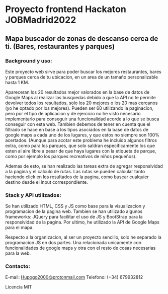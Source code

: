 # Proyecto frontend Hackaton JOBMadrid2022  
## Mapa buscador de zonas de descanso cerca de ti. (Bares, restaurantes y parques)

### Background y uso:

Este proyecto web sirve para poder buscar los mejores restaurantes, bares y parques cerca de tu ubicacion, en un area de un tamaño personalizable hasta 1 KM.

Apareceran los 20 resultados mejor valorados en la base de datos de Google Maps al realizar las busquedas debido a que la API no te permite devolver todos los resultados, solo los 20 mejores o los 20 mas cercanos (yo he optado por los mejores). Pueden ser 60 utilizando la paginacion, pero por el tipo de aplicacion y de ejercicio no he visto necesario implementarlo para conseguir una funcionalidad acorde a lo que se busca conseguir con esta web. Tambien debemos de tener en cuenta que el filtrado se hace en base a los tipos asociados en la base de datos de google maps a cada uno de los lugares, y que estos no siempre son 100% acertados. (Aunque para acotar este problema he incluido algunos filtros extra, como para los parques, que solo saldran especificamente los que esten al aire libre a pesar de que haya lugares con la etiqueta de parque, como por ejemplo los parques recreativos de niños pequeños).

Ademas de esto, se han realizado las tareas extra de agregar responsividad a la pagina y el calculo de rutas. Las rutas se pueden calcular tanto haciendo click en los resultados de la pagina, como buscar cualquier destino desde el input correspondiente.

### Stack y API utilizados:

Se han utilizado HTML, CSS y JS como base para la visualizacion y programacion de la pagina web.
Tambien se han utilizado algunos frameworks: JQuery para facilitar el uso de JS y BootStrap para la responsividad de la pagina.
Por ultimo, he utilizado la API de Google Maps para el mapa.

Respecto a la organizacion, al ser un proyecto sencillo, solo he separado la programacion JS en dos partes. Una relacionada unicamente con funcionalidades de google maps y otra con el resto de cosas necesarias para la web.

### Contacto:
E-mail: Hupogo2000@protonmail.com
Telefono: (+34) 679932812

Licencia MIT

